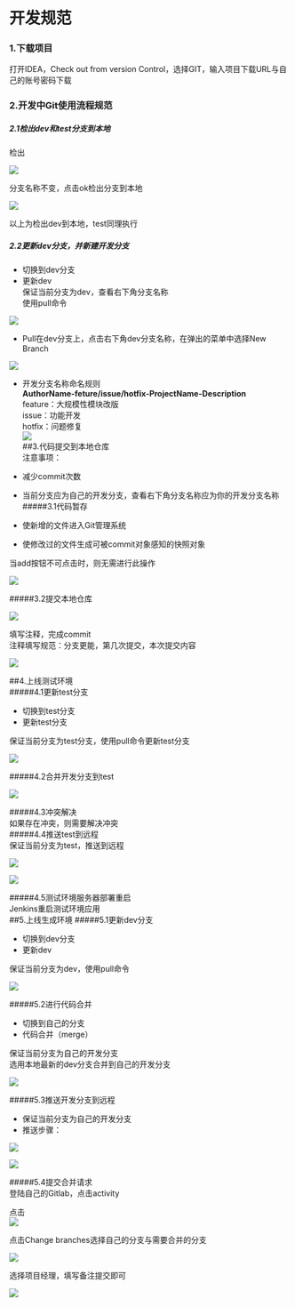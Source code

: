 # 开发规范  
### 1.下载项目  
打开IDEA，Check out from version Control，选择GIT，输入项目下载URL与自己的账号密码下载
### 2.开发中Git使用流程规范  
##### 2.1检出dev和test分支到本地  
检出  

![](http://i.imgur.com/KWIMrwm.png)   

分支名称不变，点击ok检出分支到本地  

![](http://i.imgur.com/VWtnjoF.png)  

以上为检出dev到本地，test同理执行  

##### 2.2更新dev分支，并新建开发分支
- 切换到dev分支  
- 更新dev  
保证当前分支为dev，查看右下角分支名称  
使用pull命令

![](http://i.imgur.com/ZGlpm11.png)  


- Pull在dev分支上，点击右下角dev分支名称，在弹出的菜单中选择New Branch  

![](http://i.imgur.com/xRKe9xU.png)  


- 开发分支名称命名规则  
**AuthorName-feture/issue/hotfix-ProjectName-Description**  
feature：大规模性模块改版  
issue：功能开发  
hotfix：问题修复  
![](http://i.imgur.com/WkQoe3V.png)  
##3.代码提交到本地仓库  
注意事项：  

- 减少commit次数  
- 当前分支应为自己的开发分支，查看右下角分支名称应为你的开发分支名称  
#####3.1代码暂存  
- 使新增的文件进入Git管理系统
- 使修改过的文件生成可被commit对象感知的快照对象  
  
当add按钮不可点击时，则无需进行此操作  

![](http://i.imgur.com/sJ3YTuU.png)
  
#####3.2提交本地仓库  

![](http://i.imgur.com/IiWs2Ut.png)  

填写注释，完成commit  
注释填写规范：分支更能，第几次提交，本次提交内容  

![](http://i.imgur.com/zZLFj3i.png)  

##4.上线测试环境  
#####4.1更新test分支  
- 切换到test分支  
- 更新test分支   
  
保证当前分支为test分支，使用pull命令更新test分支  

![](http://i.imgur.com/1fxUC66.png)  

#####4.2合并开发分支到test  

![](http://i.imgur.com/8zm3A8Q.png)
  
#####4.3冲突解决  
如果存在冲突，则需要解决冲突  
#####4.4推送test到远程  
保证当前分支为test，推送到远程  

![](http://i.imgur.com/16TFVhE.png)  

![](http://i.imgur.com/6aTeGgE.png)  

#####4.5测试环境服务器部署重启  
Jenkins重启测试环境应用  
##5.上线生成环境
#####5.1更新dev分支  
- 切换到dev分支
- 更新dev  
  
保证当前分支为dev，使用pull命令 
 
![](http://i.imgur.com/IHavFU8.png)  

#####5.2进行代码合并  
- 切换到自己的分支
- 代码合并（merge）
  
保证当前分支为自己的开发分支  
选用本地最新的dev分支合并到自己的开发分支  

![](http://i.imgur.com/YOhUSa2.png)  

#####5.3推送开发分支到远程  
- 保证当前分支为自己的开发分支  
- 推送步骤：  

![](http://i.imgur.com/qjbw3K2.png)  

![](http://i.imgur.com/2nRGYsw.png)  

#####5.4提交合并请求  
登陆自己的Gitlab，点击activity  

点击  
![](http://i.imgur.com/lNhTpdo.png)  

点击Change branches选择自己的分支与需要合并的分支  

![](http://i.imgur.com/639Xy2o.png) 

选择项目经理，填写备注提交即可  

![](http://i.imgur.com/XHxGM7M.png)
